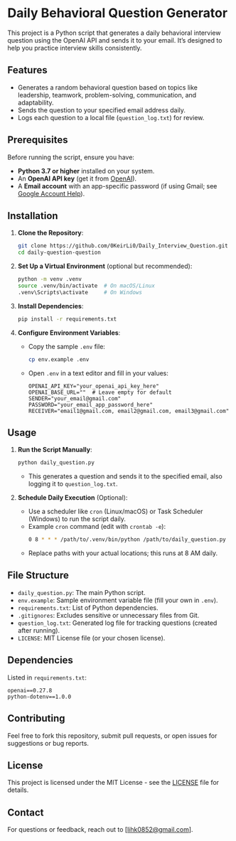 # Daily Behavioral Question Generator

This project is a Python script that generates a daily behavioral interview question using the OpenAI API and sends it to your email. It’s designed to help you practice interview skills consistently.

## Features
- Generates a random behavioral question based on topics like leadership, teamwork, problem-solving, communication, and adaptability.
- Sends the question to your specified email address daily.
- Logs each question to a local file (`question_log.txt`) for review.

## Prerequisites
Before running the script, ensure you have:
- **Python 3.7 or higher** installed on your system.
- An **OpenAI API key** (get it from [OpenAI](https://platform.openai.com/account/api-keys)).
- A **Email account** with an app-specific password (if using Gmail; see [Google Account Help](https://support.google.com/accounts/answer/185833)).

## Installation
1. **Clone the Repository**:
   ```bash
   git clone https://github.com/0KeirLi0/Daily_Interview_Question.git
   cd daily-question-question
   ```

2. **Set Up a Virtual Environment** (optional but recommended):
   ```bash
   python -m venv .venv
   source .venv/bin/activate  # On macOS/Linux
   .venv\Scripts\activate     # On Windows
   ```

3. **Install Dependencies**:
   ```bash
   pip install -r requirements.txt
   ```

4. **Configure Environment Variables**:
   - Copy the sample `.env` file:
     ```bash
     cp env.example .env
     ```
   - Open `.env` in a text editor and fill in your values:
     ```
     OPENAI_API_KEY="your_openai_api_key_here"
     OPENAI_BASE_URL=""  # Leave empty for default
     SENDER="your_email@gmail.com"
     PASSWORD="your_email_app_password_here"
     RECEIVER="email1@gmail.com, email2@gmail.com, email3@gmail.com"
     ```

## Usage
1. **Run the Script Manually**:
   ```bash
   python daily_question.py
   ```
   - This generates a question and sends it to the specified email, also logging it to `question_log.txt`.

2. **Schedule Daily Execution** (Optional):
   - Use a scheduler like `cron` (Linux/macOS) or Task Scheduler (Windows) to run the script daily.
   - Example `cron` command (edit with `crontab -e`):
     ```bash
     0 8 * * * /path/to/.venv/bin/python /path/to/daily_question.py
     ```
   - Replace paths with your actual locations; this runs at 8 AM daily.

## File Structure
- `daily_question.py`: The main Python script.
- `env.example`: Sample environment variable file (fill your own in `.env`).
- `requirements.txt`: List of Python dependencies.
- `.gitignores`: Excludes sensitive or unnecessary files from Git.
- `question_log.txt`: Generated log file for tracking questions (created after running).
- `LICENSE`: MIT License file (or your chosen license).

## Dependencies
Listed in `requirements.txt`:
```
openai==0.27.8
python-dotenv==1.0.0
```

## Contributing
Feel free to fork this repository, submit pull requests, or open issues for suggestions or bug reports.

## License
This project is licensed under the MIT License - see the [LICENSE](LICENSE) file for details.

## Contact
For questions or feedback, reach out to [lihk0852@gmail.com].
